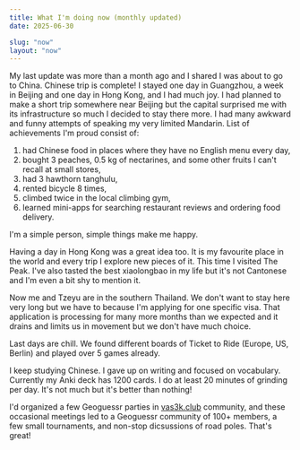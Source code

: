 ```yaml
---
title: What I'm doing now (monthly updated)
date: 2025-06-30

slug: "now"
layout: "now"
---
```


My last update was more than a month ago and I shared I was about to go to China. Chinese
trip is complete! I stayed one day in Guangzhou, a week in Beijing and one day in Hong
Kong, and I had much joy. I had planned to make a short trip somewhere near Beijing but
the capital surprised me with its infrastructure so much I decided to stay there more. I
had many awkward and funny attempts of speaking my very limited Mandarin.
List of achievements I'm proud consist of:

1. had Chinese food in places where they have no English menu every day,
2. bought 3 peaches, 0.5 kg of nectarines, and some other fruits I can't recall
   at small stores,
3. had 3 hawthorn tanghulu,
4. rented bicycle 8 times,
5. climbed twice in the local climbing gym,
6. learned mini-apps for searching restaurant reviews and ordering food
   delivery.

I'm a simple person, simple things make me happy.

Having a day in Hong Kong was a great idea too. It is my favourite place in the
world and every trip I explore new pieces of it. This time I visited The Peak.
I've also tasted the best xiaolongbao in my life but it's not Cantonese and I'm
even a bit shy to mention it.

Now me and Tzeyu are in the southern Thailand. We don't want to stay here very
long but we have to because I'm applying for one specific visa. That
application is processing for many more months than we expected and it drains
and limits us in movement but we don't have much choice.

Last days are chill. We found different boards of Ticket to Ride (Europe, US,
Berlin) and played over 5 games already.

I keep studying Chinese. I gave up on writing and focused on vocabulary.
Currently my Anki deck has 1200 cards. I do at least 20 minutes of grinding per
day. It's not much but it's better than nothing!

I'd organized a few Geoguessr parties in [vas3k.club](https://vas3k.club)
community, and these occasional meetings led to a Geoguessr community of 100+
members, a few small tournaments, and non-stop dicsussions of road poles.
That's great!
